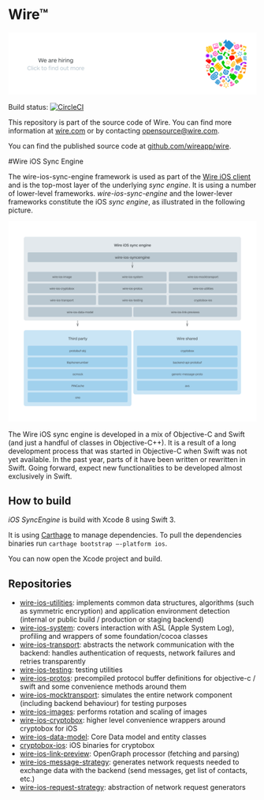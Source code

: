 # Wire™

[![Wire logo](https://github.com/wireapp/wire/blob/master/assets/header-small.png?raw=true)](https://wire.com/jobs/)


Build status: [![CircleCI](https://circleci.com/gh/wireapp/wire-ios-sync-engine.svg?style=svg)](https://circleci.com/gh/wireapp/wire-ios-sync-engine)

This repository is part of the source code of Wire. You can find more information at [wire.com](https://wire.com) or by contacting opensource@wire.com.

You can find the published source code at [github.com/wireapp/wire](https://github.com/wireapp/wire).

#Wire iOS Sync Engine

The wire-ios-sync-engine framework is used as part of the [Wire iOS client](http://github.com/wireapp/wire-ios) and is the top-most layer of the underlying *sync engine*. It is using a number of lower-level frameworks. *wire-ios-sync-engine* and the lower-lever frameworks constitute the iOS *sync engine*, as illustrated in the following picture.

![iOS architecture](https://github.com/wireapp/wire/blob/master/assets/ios-se-architecture.png?raw=true)

The Wire iOS sync engine is developed in a mix of Objective-C and Swift (and just a handful of classes in Objective-C++). It is a result of a long development process that was started in Objective-C when Swift was not yet available. In the past year, parts of it have been written or rewritten in Swift. Going forward, expect new functionalities to be developed almost exclusively in Swift.

## How to build

*iOS SyncEngine* is build with Xcode 8 using Swift 3.

It is using [Carthage](https://github.com/Carthage/Carthage) to manage dependencies. To pull the dependencies binaries run `carthage bootstrap —-platform ios`.

You can now open the Xcode project and build.

## Repositories

- [wire-ios-utilities](https://github.com/wireapp/wire-ios-utilities): implements common data structures, algorithms (such as symmetric encryption) and application environment detection (internal or public build / production or staging backend)
- [wire-ios-system](https://github.com/wireapp/wire-ios-system): covers interaction with ASL (Apple System Log), profiling and wrappers of some foundation/cocoa classes
- [wire-ios-transport](https://github.com/wireapp/wire-ios-transport): abstracts the network communication with the backend: handles authentication of requests, network failures and retries transparently
- [wire-ios-testing](https://github.com/wireapp/wire-ios-testing): testing utilities
- [wire-ios-protos](https://github.com/wireapp/wire-ios-protos): precompiled protocol buffer definitions for objective-c / swift and some convenience methods around them
- [wire-ios-mocktransport](https://github.com/wireapp/wire-ios-mocktransport): simulates the entire network component (including backend behaviour) for testing purposes
- [wire-ios-images](https://github.com/wireapp/wire-ios-images): performs rotation and scaling of images
- [wire-ios-cryptobox](https://github.com/wireapp/wire-ios-cryptobox): higher level convenience wrappers around cryptobox for iOS
- [wire-ios-data-model](https://github.com/wireapp/wire-ios-data-model): Core Data model and entity classes
- [cryptobox-ios](https://github.com/wireapp/cryptobox-ios): iOS binaries for cryptobox
- [wire-ios-link-preview](http://github.com/wireapp/wire-ios-link-preview): OpenGraph processor (fetching and parsing)
- [wire-ios-message-strategy](http://github.com/wireapp/wire-ios-message-strategy): generates network requests needed to exchange data with the backend (send messages, get list of contacts, etc.)
- [wire-ios-request-strategy](http://github.com/wireapp/wire-ios-request-strategy): abstraction of network request generators

